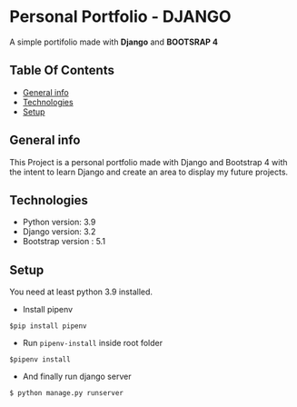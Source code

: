 Personal Portfolio - DJANGO
============================
A simple portifolio made with **Django** and **BOOTSRAP 4**


Table Of Contents
----------------------------
+ [General info](#general-info)
+ [Technologies](#technologies)
+ [Setup](#setup)

## General info
This Project is a personal portfolio made with Django and Bootstrap 4 with the intent to learn Django and create an area to display my future projects.

## Technologies
* Python version: 3.9
* Django version: 3.2
* Bootstrap version : 5.1

## Setup
You need at least python 3.9 installed.
+ Install pipenv
```
$pip install pipenv
```
+ Run ```pipenv-install``` inside root folder
```
$pipenv install 
```
+ And finally run django server
```
$ python manage.py runserver
```


